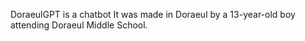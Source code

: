 DoraeulGPT is a chatbot
It was made in Doraeul by a 13-year-old boy attending Doraeul Middle School.

